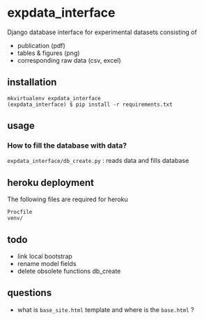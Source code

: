 # expdata_interface

Django database interface for experimental datasets consisting of
- publication (pdf)
- tables & figures (png)
- corresponding raw data (csv, excel)


## installation
```
mkvirtualenv expdata_interface
(expdata_interface) $ pip install -r requirements.txt
```

## usage
### How to fill the database with data?
`expdata_interface/db_create.py` : reads data and fills database



## heroku deployment
The following files are required for heroku
```
Procfile
venv/
```

## todo
- link local bootstrap
- rename model fields
- delete obsolete functions db_create

## questions
- what is `base_site.html` template and where is the `base.html` ?
